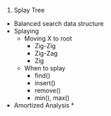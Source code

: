 1. Splay Tree
  - Balanced search data structure
  - Splaying
    * Moving X to root
      * Zig-Zig
      * Zig-Zag
      * Zig
    * When to splay
      * find()
      * insert()
      * remove()
      * min(), max()
  - Amortized Analysis
    * 
